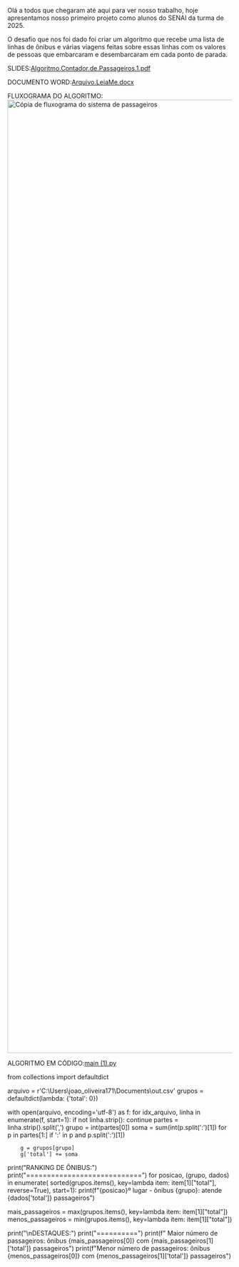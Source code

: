 Olá a todos que chegaram até aqui para ver nosso trabalho, hoje apresentamos nosso primeiro projeto como alunos do SENAI da turma de 2025.

O desafio que nos foi dado foi criar um algoritmo que recebe uma lista de linhas de ônibus e várias viagens feitas sobre essas linhas com 
os valores de pessoas que embarcaram e desembarcaram em cada ponto de parada.

SLIDES:[Algoritmo.Contador.de.Passageiros.1.pdf](https://github.com/user-attachments/files/21927477/Algoritmo.Contador.de.Passageiros.1.pdf)

DOCUMENTO WORD:[Arquivo.LeiaMe.docx](https://github.com/user-attachments/files/21927480/Arquivo.LeiaMe.docx)

FLUXOGRAMA DO ALGORITMO:
<img width="3240" height="2137" alt="Cópia de fluxograma do sistema de passageiros" src="https://github.com/user-attachments/assets/9c7dbcf7-412f-4976-b469-eb42a9e2cca9" />

ALGORITMO EM CÓDIGO:[main (1).py](https://github.com/user-attachments/files/21927489/main.1.py)
    
from collections import defaultdict

arquivo = r'C:\Users\joao_oliveira171\Documents\out.csv'
grupos = defaultdict(lambda: {'total': 0})


with open(arquivo, encoding='utf-8') as f:
    for idx_arquivo, linha in enumerate(f, start=1):
        if not linha.strip():
            continue
        partes = linha.strip().split(',')
        grupo = int(partes[0])
        soma = sum(int(p.split(':')[1]) for p in partes[1:] if ':' in p and p.split(':')[1])

        g = grupos[grupo]
        g['total'] += soma
        
print("RANKING DE ÔNIBUS:")
print("============================")
for posicao, (grupo, dados) in enumerate(
        sorted(grupos.items(), key=lambda item: item[1]["total"], reverse=True), start=1):
    print(f"{posicao}º lugar - ônibus {grupo}: atende {dados['total']} passageiros")

mais_passageiros = max(grupos.items(), key=lambda item: item[1]["total"])
menos_passageiros = min(grupos.items(), key=lambda item: item[1]["total"])

print("\nDESTAQUES:")
print("==========")
print(f" Maior número de passageiros: ônibus {mais_passageiros[0]} com {mais_passageiros[1]['total']} passageiros")
print(f"Menor número de passageiros:  ônibus {menos_passageiros[0]} com {menos_passageiros[1]['total']} passageiros")
